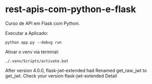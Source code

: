 # rest-apis-com-python-e-flask
Curso de API em Flask com Python.

Executar a Aplicado:
````
python app.py --debug run
````

Ativar o venv via terminal:
````
./.venv/Scripts/activate.bat
````

After version 4.0.0, flask-jwt-extended had Renamed get_raw_jwt to get_jwt. Check your version flask-jwt-extended Detail

